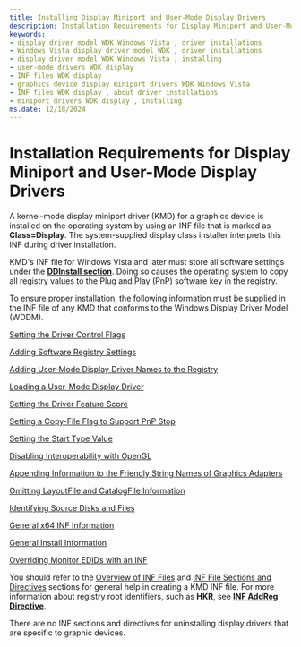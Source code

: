 ```yaml
---
title: Installing Display Miniport and User-Mode Display Drivers
description: Installation Requirements for Display Miniport and User-Mode Display Drivers
keywords:
- display driver model WDK Windows Vista , driver installations
- Windows Vista display driver model WDK , driver installations
- display driver model WDK Windows Vista , installing
- user-mode drivers WDK display
- INF files WDK display
- graphics device display miniport drivers WDK Windows Vista
- INF files WDK display , about driver installations
- miniport drivers WDK display , installing
ms.date: 12/18/2024
---
```


# Installation Requirements for Display Miniport and User-Mode Display Drivers

A kernel-mode display miniport driver (KMD) for a graphics device is installed on the operating system by using an INF file that is marked as **Class=Display**. The system-supplied display class installer interprets this INF during driver installation.

KMD's INF file for Windows Vista and later must store all software settings under the [**DDInstall section**](../install/inf-ddinstall-section.md). Doing so causes the operating system to copy all registry values to the Plug and Play (PnP) software key in the registry.

To ensure proper installation, the following information must be supplied in the INF file of any KMD that conforms to the Windows Display Driver Model (WDDM).

[Setting the Driver Control Flags](setting-the-driver-control-flags.md)

[Adding Software Registry Settings](adding-software-registry-settings.md)

[Adding User-Mode Display Driver Names to the Registry](adding-user-mode-display-driver-names-to-the-registry.md)

[Loading a User-Mode Display Driver](loading-a-user-mode-display-driver.md)

[Setting the Driver Feature Score](setting-the-driver-feature-score.md)

[Setting a Copy-File Flag to Support PnP Stop](setting-a-copy-file-flag-to-support-pnp-stop.md)

[Setting the Start Type Value](setting-the-start-type-value.md)

[Disabling Interoperability with OpenGL](disabling-interoperability-with-opengl.md)

[Appending Information to the Friendly String Names of Graphics Adapters](appending-information-to-the-friendly-string-names-of-graphics-adapter.md)

[Omitting LayoutFile and CatalogFile Information](omitting-layoutfile-and-catalogfile-information.md)

[Identifying Source Disks and Files](identifying-source-disks-and-files.md)

[General x64 INF Information](general-x64-inf-information.md)

[General Install Information](general-install-information.md)

[Overriding Monitor EDIDs with an INF](overriding-monitor-edids.md)

You should refer to the [Overview of INF Files](../install/overview-of-inf-files.md) and [INF File Sections and Directives](../install/index.md) sections for general help in creating a KMD INF file. For more information about registry root identifiers, such as **HKR**, see [**INF AddReg Directive**](../install/inf-addreg-directive.md).

There are no INF sections and directives for uninstalling display drivers that are specific to graphic devices.
